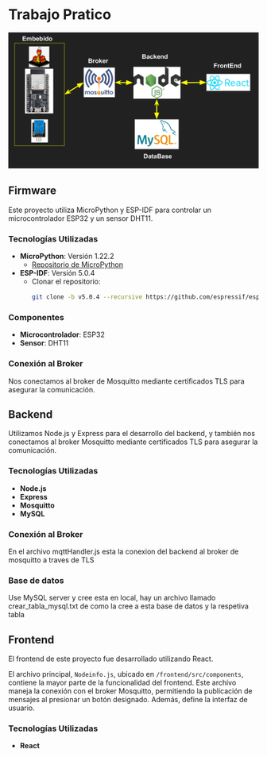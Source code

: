 # Trabajo Pratico 
![Logo del Proyecto](presentacion.png)

## Firmware

Este proyecto utiliza MicroPython y ESP-IDF para controlar un microcontrolador ESP32 y un sensor DHT11.

### Tecnologías Utilizadas

- **MicroPython**: Versión 1.22.2
  - [Repositorio de MicroPython](https://github.com/micropython/micropython)
- **ESP-IDF**: Versión 5.0.4
  - Clonar el repositorio: 
    ```bash
    git clone -b v5.0.4 --recursive https://github.com/espressif/esp-idf.git
    ```

### Componentes

- **Microcontrolador**: ESP32
- **Sensor**: DHT11

### Conexión al Broker

Nos conectamos al broker de Mosquitto mediante certificados TLS para asegurar la comunicación. 

## Backend

Utilizamos Node.js y Express para el desarrollo del backend, y también nos conectamos al broker Mosquitto mediante certificados TLS para asegurar la comunicación.

### Tecnologías Utilizadas

- **Node.js**
- **Express**
- **Mosquitto**
- **MySQL**

### Conexión al Broker
En el archivo mqttHandler.js esta la conexion del backend al broker de mosquitto a traves de TLS

### Base de datos
Use MySQL server y cree esta en local, hay un archivo llamado crear_tabla_mysql.txt de como la cree a esta base de datos y la respetiva tabla

## Frontend

El frontend de este proyecto fue desarrollado utilizando React.

El archivo principal, `Nodeinfo.js`, ubicado en `/frontend/src/components`, contiene la mayor parte de la funcionalidad del frontend. Este archivo maneja la conexión con el broker Mosquitto, permitiendo la publicación de mensajes al presionar un botón designado. Además, define la interfaz de usuario.

### Tecnologías Utilizadas

- **React**

